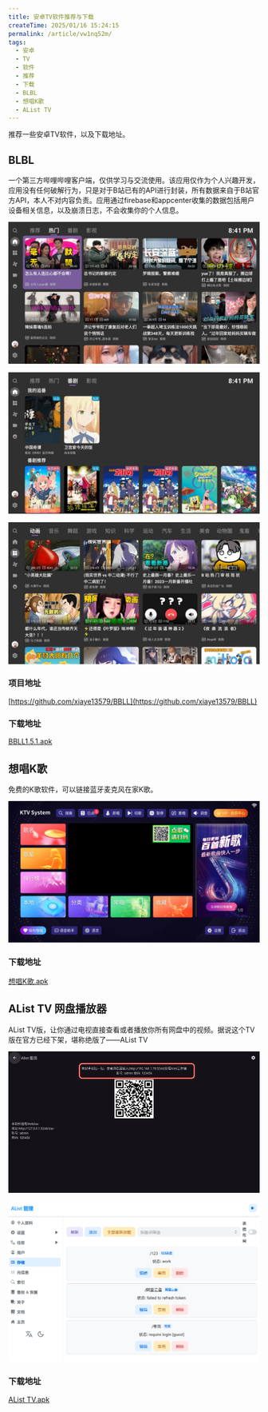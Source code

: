 ```yaml
---
title: 安卓TV软件推荐与下载
createTime: 2025/01/16 15:24:15
permalink: /article/vw1nq52m/
tags: 
  - 安卓
  - TV
  - 软件
  - 推荐
  - 下载
  - BLBL
  - 想唱K歌
  - AList TV
---
```


推荐一些安卓TV软件，以及下载地址。

<!-- more -->

## BLBL

一个第三方哔哩哔哩客户端，仅供学习与交流使用。该应用仅作为个人兴趣开发，应用没有任何破解行为，只是对于B站已有的API进行封装，所有数据来自于B站官方API，本人不对内容负责。应用通过firebase和appcenter收集的数据包括用户设备相关信息，以及崩溃日志，不会收集你的个人信息。

![alt text](images/安卓TV软件推荐与下载/image.png)

![alt text](images/安卓TV软件推荐与下载/image-1.png)

![alt text](images/安卓TV软件推荐与下载/image-2.png)

### 项目地址

[https://github.com/xiaye13579/BBLL](https://github.com/xiaye13579/BBLL)

### 下载地址

[BBLL1.5.1.apk](https://github.com/xiaye13579/BBLL/releases/download/v1.5.1/BBLL1.5.1.apk)

## 想唱K歌

免费的K歌软件，可以链接蓝牙麦克风在家K歌。

![alt text](images/安卓TV软件推荐与下载/image-3.png)

### 下载地址

[想唱K歌.apk](https://github.com/ermaozi/ermao.net/releases/download/latest/KTV.apk)

## AList TV 网盘播放器

AList TV版，让你通过电视直接查看或者播放你所有网盘中的视频。据说这个TV版在官方已经下架，堪称绝版了——AList TV

![alt text](images/安卓TV软件推荐与下载/image-4.png)

![alt text](images/安卓TV软件推荐与下载/image-5.png)

### 下载地址

[AList TV.apk](https://github.com/ermaozi/ermao.net/releases/download/AlistTV/Alist.TV.apk)